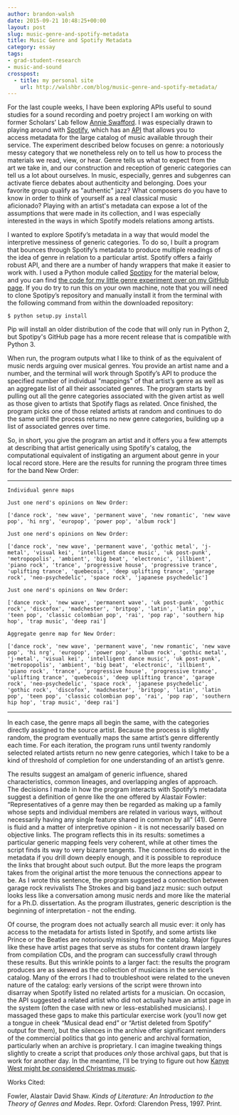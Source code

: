 ```yaml
---
author: brandon-walsh
date: 2015-09-21 10:48:25+00:00
layout: post
slug: music-genre-and-spotify-metadata
title: Music Genre and Spotify Metadata
category: essay
tags:
- grad-student-research
- music-and-sound
crosspost:
  - title: my personal site
    url: http://walshbr.com/blog/music-genre-and-spotify-metadata/
---
```


For the last couple weeks, I have been exploring APIs useful to sound studies for a sound recording and poetry project I am working on with former Scholars’ Lab fellow [Annie Swafford](https://annieswafford.wordpress.com/). I was especially drawn to playing around with [Spotify](https://www.spotify.com/us/), which has an [API](https://developer.spotify.com/web-api/) that allows you to access metadata for the large catalog of music available through their service. The experiment described below focuses on genre: a notoriously messy category that we nonetheless rely on to tell us how to process the materials we read, view, or hear. Genre tells us what to expect from the art we take in, and our construction and reception of generic categories can tell us a lot about ourselves. In music, especially, genres and subgenres can activate fierce debates about authenticity and belonging. Does your favorite group qualify as "authentic" jazz? What composers do you have to know in order to think of yourself as a real classical music aficionado? Playing with an artist's metadata can expose a lot of the assumptions that were made in its collection, and I was especially interested in the ways in which Spotify models relations among artists.

I wanted to explore Spotify’s metadata in a way that would model the interpretive messiness of generic categories. To do so, I built a program that bounces through Spotify’s metadata to produce multiple readings of the idea of genre in relation to a particular artist. Spotify offers a fairly robust API, and there are a number of handy wrappers that make it easier to work with. I used a Python module called [Spotipy](http://spotipy.readthedocs.org/en/latest/) for the material below, and you can find [the code for my little genre experiment over on my GitHub page](https://github.com/bmw9t/spotify/blob/master/genre_machine.py). If you do try to run this on your own machine, note that you will need to clone Spotipy’s repository and manually install it from the terminal with the following command from within the downloaded repository:

`$ python setup.py install`

Pip will install an older distribution of the code that will only run in Python 2, but Spotipy's GitHub page has a more recent release that is compatible with Python 3.

When run, the program outputs what I like to think of as the equivalent of music nerds arguing over musical genres. You provide an artist name and a number, and the terminal will work through Spotify’s API to produce the specified number of individual "mappings" of that artist’s genre as well as an aggregate list of all their associated genres. The program starts by pulling out all the genre categories associated with the given artist as well as those given to artists that Spotify flags as related. Once finished, the program picks one of those related artists at random and continues to do the same until the process returns no new genre categories, building up a list of associated genres over time.

So, in short, you give the program an artist and it offers you a few attempts at describing that artist generically using Spotify's catalog, the computational equivalent of instigating an argument about genre in your local record store. Here are the results for running the program three times for the band New Order:



* * *



`Individual genre maps`

`Just one nerd's opinions on New Order:`

`['dance rock', 'new wave', 'permanent wave', 'new romantic', 'new wave pop', 'hi nrg', 'europop', 'power pop', 'album rock']`

`Just one nerd's opinions on New Order:`

`['dance rock', 'new wave', 'permanent wave', 'gothic metal', 'j-metal', 'visual kei', 'intelligent dance music', 'uk post-punk', 'metropopolis', 'ambient', 'big beat', 'electronic', 'illbient', 'piano rock', 'trance', 'progressive house', 'progressive trance', 'uplifting trance', 'quebecois', 'deep uplifting trance', 'garage rock', 'neo-psychedelic', 'space rock', 'japanese psychedelic']`

`Just one nerd's opinions on New Order:`

`['dance rock', 'new wave', 'permanent wave', 'uk post-punk', 'gothic rock', 'discofox', 'madchester', 'britpop', 'latin', 'latin pop', 'teen pop', 'classic colombian pop', 'rai', 'pop rap', 'southern hip hop', 'trap music', 'deep rai']`

`Aggregate genre map for New Order:`

`['dance rock', 'new wave', 'permanent wave', 'new romantic', 'new wave pop', 'hi nrg', 'europop', 'power pop', 'album rock', 'gothic metal', 'j-metal', 'visual kei', 'intelligent dance music', 'uk post-punk', 'metropopolis', 'ambient', 'big beat', 'electronic', 'illbient', 'piano rock', 'trance', 'progressive house', 'progressive trance', 'uplifting trance', 'quebecois', 'deep uplifting trance', 'garage rock', 'neo-psychedelic', 'space rock', 'japanese psychedelic', 'gothic rock', 'discofox', 'madchester', 'britpop', 'latin', 'latin pop', 'teen pop', 'classic colombian pop', 'rai', 'pop rap', 'southern hip hop', 'trap music', 'deep rai']`



* * *



In each case, the genre maps all begin the same, with the categories directly assigned to the source artist. Because the process is slightly random, the program eventually maps the same artist’s genre differently each time. For each iteration, the program runs until twenty randomly selected related artists return no new genre categories, which I take to be a kind of threshold of completion for one understanding of an artist’s genre.

The results suggest an amalgam of generic influence, shared characteristics, common lineages, and overlapping angles of approach. The decisions I made in how the program interacts with Spotify’s metadata suggest a definition of genre like the one offered by Alastair Fowler: “Representatives of a genre may then be regarded as making up a family whose septs and individual members are related in various ways, without necessarily having any single feature shared in common by all” (41). Genre is fluid and a matter of interpretive opinion - it is not necessarily based on objective links. The program reflects this in its results: sometimes a particular generic mapping feels very coherent, while at other times the script finds its way to very bizarre tangents. The connections do exist in the metadata if you drill down deeply enough, and it is possible to reproduce the links that brought about such output. But the more leaps the program takes from the original artist the more tenuous the connections appear to be. As I wrote this sentence, the program suggested a connection between garage rock revivalists The Strokes and big band jazz music: such output looks less like a conversation among music nerds and more like the material for a Ph.D. dissertation. As the program illustrates, generic description is the beginning of interpretation - not the ending.

Of course, the program does not actually search all music ever: it only has access to the metadata for artists listed in Spotify, and some artists like Prince or the Beatles are notoriously missing from the catalog. Major figures like these have artist pages that serve as stubs for content drawn largely from compilation CDs, and the program can successfully crawl through these results. But this wrinkle points to a larger fact: the results the program produces are as skewed as the collection of musicians in the service’s catalog. Many of the errors I had to troubleshoot were related to the uneven nature of the catalog: early versions of the script were thrown into disarray when Spotify listed no related artists for a musician. On occasion, the API suggested a related artist who did not actually have an artist page in the system (often the case with new or less-established musicians). I massaged these gaps to make this particular exercise work (you’ll now get a tongue in cheek “Musical dead end” or “Artist deleted from Spotify” output for them), but the silences in the archive offer significant reminders of the commercial politics that go into generic and archival formation, particularly when an archive is proprietary. I can imagine tweaking things slightly to create a script that produces _only_ those archival gaps, but that is work for another day. In the meantime, I'll be trying to figure out how [Kanye West might be considered Christmas music](https://en.wikipedia.org/wiki/Yeezus).

Works Cited:

Fowler, Alastair David Shaw. _Kinds of Literature: An Introduction to the Theory of Genres and Modes_. Repr. Oxford: Clarendon Press, 1997. Print.
